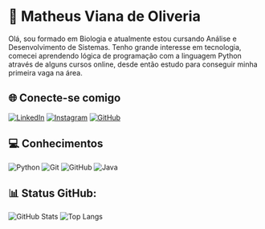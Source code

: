 # 👋 Matheus Viana de Oliveria 

Olá, sou formado em Biologia e atualmente estou cursando Análise e Desenvolvimento de Sistemas. Tenho grande interesse em tecnologia, comecei aprendendo lógica de programação com a linguagem Python através de alguns cursos online, desde então estudo para conseguir minha primeira vaga na área.

## 🌐 Conecte-se comigo
[![LinkedIn](https://img.shields.io/badge/LinkedIn-000?style=for-the-badge&logo=linkedin&logoColor=0E76A8)](https://www.linkedin.com/in/matheus-viana-b04b38200/)
[![Instagram](https://img.shields.io/badge/Instagram-000?style=for-the-badge&logo=instagram)](https://www.instagram.com/vianamath/)
[![GitHub](https://img.shields.io/badge/GitHub-000?style=for-the-badge&logo=github&logoColor=30A3DC)](https://github.com/MathVOliveira?tab=repositories)

## 💻 Conhecimentos
![Python](https://img.shields.io/badge/Python-000?style=for-the-badge&logo=python)
![Git](https://img.shields.io/badge/Git-000?style=for-the-badge&logo=git&logoColor=E94D5F)
![GitHub](https://img.shields.io/badge/GitHub-000?style=for-the-badge&logo=github&logoColor=30A3DC)
![Java](https://img.shields.io/badge/Java-000?style=for-the-badge&logo=openjdk&logoColor)

## 📊 Status GitHub:
![GitHub Stats](https://github-readme-stats.vercel.app/api?username=MathVOliveira&theme=midnight-purple)
![Top Langs](https://github-readme-stats-git-masterrstaa-rickstaa.vercel.app/api/top-langs/?username=MathVOliveira&theme=midnight-purple)
